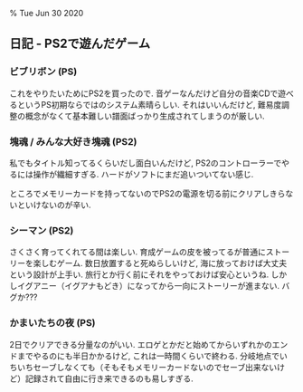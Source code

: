 % Tue Jun 30 2020

## 日記 - PS2で遊んだゲーム

### ビブリボン (PS)

これをやりたいためにPS2を買ったので.
音ゲーなんだけど自分の音楽CDで遊べるというPS初期ならではのシステム素晴らしい.
それはいいんだけど, 難易度調整の概念がなくて基本難しい譜面ばっかり生成されてしまうのが厳しい.

### 塊魂 / みんな大好き塊魂 (PS2)

私でもタイトル知ってるくらいだし面白いんだけど,
PS2のコントローラーでやるには操作が繊細すぎる.
ハードがソフトにまだ追いついてない感じ.

ところでメモリーカードを持ってないのでPS2の電源を切る前にクリアしきらないといけないのが辛い.

### シーマン (PS2)

さくさく育ってくれてる間は楽しい.
育成ゲームの皮を被ってるが普通にストーリーを楽しむゲーム.
数日放置すると死ぬらしいけど, 海に放っておけば大丈夫という設計が上手い.
旅行とか行く前にそれをやっておけば安心というね.
しかしイグアニー（イグアナもどき）になってから一向にストーリーが進まない.
バグか???

### かまいたちの夜 (PS)

2日でクリアできる分量なのがいい.
エロゲとかだと始めてからいずれかのエンドまでやるのにも半日かかるけど, これは一時間くらいで終わる.
分岐地点でいちいちセーブしなくても（そもそもメモリーカードないのでセーブ出来ないけど）記録されて自由に行き来できるのも易しすぎる.

